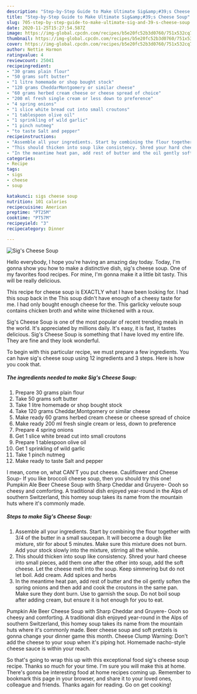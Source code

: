 ```yaml
---
description: "Step-by-Step Guide to Make Ultimate Sig&amp;#39;s Cheese Soup"
title: "Step-by-Step Guide to Make Ultimate Sig&amp;#39;s Cheese Soup"
slug: 705-step-by-step-guide-to-make-ultimate-sig-and-39-s-cheese-soup
date: 2020-11-25T15:27:54.587Z
image: https://img-global.cpcdn.com/recipes/b5e20fc52b3d0760/751x532cq70/sigs-cheese-soup-recipe-main-photo.jpg
thumbnail: https://img-global.cpcdn.com/recipes/b5e20fc52b3d0760/751x532cq70/sigs-cheese-soup-recipe-main-photo.jpg
cover: https://img-global.cpcdn.com/recipes/b5e20fc52b3d0760/751x532cq70/sigs-cheese-soup-recipe-main-photo.jpg
author: Nettie Harmon
ratingvalue: 4
reviewcount: 25041
recipeingredient:
- "30 grams plain flour"
- "50 grams soft butter"
- "1 litre homemade or shop bought stock"
- "120 grams CheddarMontgomery or similar cheese"
- "60 grams herbed cream cheese or cheese spread of choice"
- "200 ml fresh single cream or less down to preference"
- "4 spring onions"
- "1 slice white bread cut into small croutons"
- "1 tablespoon olive oil"
- "1 sprinkling of wild garlic"
- "1 pinch nutmeg"
- "to taste Salt and pepper"
recipeinstructions:
- "Assemble all your ingredients. Start by combining the flour together with 3/4 of the butter in a small saucepan. It will become a dough like mixture, stir for about 5 minutes. Make sure this mixture does not burn. Add your stock slowly into the mixture, stirring all the while."
- "This should thicken into soup like consistency. Shred your hard cheese into small pieces, add them one after the other into soup, add the soft cheese. Let the cheese melt into the soup. Keep simmering but do not let boil. Add cream. Add spices and herbs"
- "In the meantime heat pan, add rest of butter and the oil gently soften the spring onions and then add and cook the croutons in the same pan. Make sure they dont burn. Use to garnish the soup. Do not boil soup after adding cream, but ensure it is hot enough for you to eat."
categories:
- Recipe
tags:
- sigs
- cheese
- soup

katakunci: sigs cheese soup 
nutrition: 101 calories
recipecuisine: American
preptime: "PT25M"
cooktime: "PT57M"
recipeyield: "3"
recipecategory: Dinner

---
```



![Sig&#39;s Cheese Soup](https://img-global.cpcdn.com/recipes/b5e20fc52b3d0760/751x532cq70/sigs-cheese-soup-recipe-main-photo.jpg)

Hello everybody, I hope you're having an amazing day today. Today, I'm gonna show you how to make a distinctive dish, sig&#39;s cheese soup. One of my favorites food recipes. For mine, I'm gonna make it a little bit tasty. This will be really delicious.

This recipe for cheese soup is EXACTLY what I have been looking for. I had this soup back in the This soup didn&#39;t have enough of a cheesy taste for me. I had only bought enough cheese for the. This garlicky veloute soup contains chicken broth and white wine thickened with a roux.

Sig&#39;s Cheese Soup is one of the most popular of recent trending meals in the world. It's appreciated by millions daily. It's easy, it is fast, it tastes delicious. Sig&#39;s Cheese Soup is something that I have loved my entire life. They are fine and they look wonderful.


To begin with this particular recipe, we must prepare a few ingredients. You can have sig&#39;s cheese soup using 12 ingredients and 3 steps. Here is how you cook that.

<!--inarticleads1-->

##### The ingredients needed to make Sig&#39;s Cheese Soup:

1. Prepare 30 grams plain flour
1. Take 50 grams soft butter
1. Take 1 litre homemade or shop bought stock
1. Take 120 grams Cheddar,Montgomery or similar cheese
1. Make ready 60 grams herbed cream cheese or cheese spread of choice
1. Make ready 200 ml fresh single cream or less, down to preference
1. Prepare 4 spring onions
1. Get 1 slice white bread cut into small croutons
1. Prepare 1 tablespoon olive oil
1. Get 1 sprinkling of wild garlic
1. Take 1 pinch nutmeg
1. Make ready to taste Salt and pepper


I mean, come on, what CAN&#39;T you put cheese. Cauliflower and Cheese Soup- If you like broccoli cheese soup, then you should try this one! Pumpkin Ale Beer Cheese Soup with Sharp Cheddar and Gruyere- Oooh so cheesy and comforting. A traditional dish enjoyed year-round in the Alps of southern Switzerland, this homey soup takes its name from the mountain huts where it&#39;s commonly made. 

<!--inarticleads2-->

##### Steps to make Sig&#39;s Cheese Soup:

1. Assemble all your ingredients. Start by combining the flour together with 3/4 of the butter in a small saucepan. It will become a dough like mixture, stir for about 5 minutes. Make sure this mixture does not burn. Add your stock slowly into the mixture, stirring all the while.
1. This should thicken into soup like consistency. Shred your hard cheese into small pieces, add them one after the other into soup, add the soft cheese. Let the cheese melt into the soup. Keep simmering but do not let boil. Add cream. Add spices and herbs
1. In the meantime heat pan, add rest of butter and the oil gently soften the spring onions and then add and cook the croutons in the same pan. Make sure they dont burn. Use to garnish the soup. Do not boil soup after adding cream, but ensure it is hot enough for you to eat.


Pumpkin Ale Beer Cheese Soup with Sharp Cheddar and Gruyere- Oooh so cheesy and comforting. A traditional dish enjoyed year-round in the Alps of southern Switzerland, this homey soup takes its name from the mountain huts where it&#39;s commonly made. Beer cheese soup and soft pretzels is gonna change your dinner game this month. Cheese Clump Warning: Don&#39;t add the cheese to your soup when it&#39;s piping hot. Homemade nacho-style cheese sauce is within your reach. 

So that's going to wrap this up with this exceptional food sig&#39;s cheese soup recipe. Thanks so much for your time. I'm sure you will make this at home. There's gonna be interesting food at home recipes coming up. Remember to bookmark this page in your browser, and share it to your loved ones, colleague and friends. Thanks again for reading. Go on get cooking!
